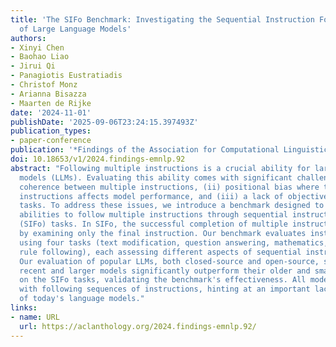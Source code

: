 ```yaml
---
title: 'The SIFo Benchmark: Investigating the Sequential Instruction Following Ability
  of Large Language Models'
authors:
- Xinyi Chen
- Baohao Liao
- Jirui Qi
- Panagiotis Eustratiadis
- Christof Monz
- Arianna Bisazza
- Maarten de Rijke
date: '2024-11-01'
publishDate: '2025-09-06T23:24:15.397493Z'
publication_types:
- paper-conference
publication: '*Findings of the Association for Computational Linguistics: EMNLP 2024*'
doi: 10.18653/v1/2024.findings-emnlp.92
abstract: "Following multiple instructions is a crucial ability for large language
  models (LLMs). Evaluating this ability comes with significant challenges: (i) limited
  coherence between multiple instructions, (ii) positional bias where the order of
  instructions affects model performance, and (iii) a lack of objectively verifiable
  tasks. To address these issues, we introduce a benchmark designed to evaluate models'
  abilities to follow multiple instructions through sequential instruction following
  (SIFo) tasks. In SIFo, the successful completion of multiple instructions is verifiable
  by examining only the final instruction. Our benchmark evaluates instruction following
  using four tasks (text modification, question answering, mathematics, and security
  rule following), each assessing different aspects of sequential instruction following.
  Our evaluation of popular LLMs, both closed-source and open-source, shows that more
  recent and larger models significantly outperform their older and smaller counterparts
  on the SIFo tasks, validating the benchmark's effectiveness. All models struggle
  with following sequences of instructions, hinting at an important lack of robustness
  of today's language models."
links:
- name: URL
  url: https://aclanthology.org/2024.findings-emnlp.92/
---
```

